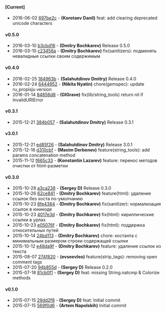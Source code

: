 
#### [Current]
 * 2016-06-02 [697be2c](../../commit/697be2c) - __(Korotaev Danil)__ feat: add clearing deprecated unicode characters

#### v0.5.0
 * 2016-03-10 [b3cbd16](../../commit/b3cbd16) - __(Dmitry Bochkarev)__ Release 0.5.0
 * 2016-03-10 [c23456a](../../commit/c23456a) - __(Dmitry Bochkarev)__ fix(sanitizers): подменять невалидные ссылки своим содержимым

#### v0.4.0
 * 2016-02-25 [184963b](../../commit/184963b) - __(Salahutdinov Dmitry)__ Release 0.4.0
 * 2016-02-24 [6444952](../../commit/6444952) - __(Nikita Nyatin)__ chore(gemspec): update ru_propisju version
 * 2016-01-14 [84856d8](../../commit/84856d8) - __(GIGrave)__ fix(lib/string_tools) return nil if InvalidURIError

#### v0.3.1
 * 2015-12-21 [384b057](../../commit/384b057) - __(Salahutdinov Dmitry)__ Release 0.3.1

#### v3.0.1
 * 2015-12-21 [ed85f26](../../commit/ed85f26) - __(Salahutdinov Dmitry)__ Release 3.0.1
 * 2015-12-16 [d310cbf](../../commit/d310cbf) - __(Maxim Derbenev)__ feature(string_tools): add params concatenation method
 * 2015-11-12 [f665c33](../../commit/f665c33) - __(Konstantin Lazarev)__ feature: перенос методов очистки от html-разметки

#### v0.3.0
 * 2015-10-28 [a3ca238](../../commit/a3ca238) - __(Sergey D)__ Release 0.3.0
 * 2015-10-26 [62ce841](../../commit/62ce841) - __(Dmitry Bochkarev)__ feature(html): удаление ссылок без хоста по-умолчанию
 * 2015-10-23 [8fe4384](../../commit/8fe4384) - __(Dmitry Bochkarev)__ fix(sanitizer): нормализация ссылок в юникоде
 * 2015-10-23 [4017e3d](../../commit/4017e3d) - __(Dmitry Bochkarev)__ fix(html): кириллические ссылки в урлах
 * 2015-10-23 [e05076f](../../commit/e05076f) - __(Dmitry Bochkarev)__ fix(html): поддержка относительных путей
 * 2015-10-14 [24bd113](../../commit/24bd113) - __(Dmitry Bochkarev)__ chore: костанта с минимальным размером строки содержащей ссылки
 * 2015-10-12 [e48da9f](../../commit/e48da9f) - __(Dmitry Bochkarev)__ feature: удаление ссылок из текста
 * 2015-08-07 [274f820](../../commit/274f820) - __(evseevleo)__ feature(strip_tags): removing open comment tags
 * 2015-07-20 [94b855d](../../commit/94b855d) - __(Sergey D)__ Release 0.2.0
 * 2015-07-18 [81cb0f1](../../commit/81cb0f1) - __(Sergey D)__ feat: missing String.natcmp & Colorize methods

#### v0.1.0
 * 2015-07-15 [29dd2f8](../../commit/29dd2f8) - __(Sergey D)__ feat: Initial commit
 * 2015-07-15 [569f0d6](../../commit/569f0d6) - __(Artem Napolskih)__ Initial commit
